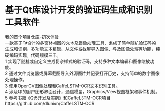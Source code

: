 # 基于Qt库设计开发的验证码生成和识别工具软件
我的首个项目仓库-初次体验<br>
一款基于Qt设计的多窗体视图的文本及图像处理工具，集成了简单随机验证码的生成和识别、多功能文本编辑、从文件或截屏导入图像、与及图像处理等功能，纯硬编码实现，代码规模三千。<br>
1 实现了随机或自定义生成复杂样式的验证码，支持多种文本编辑和图像缩放功能。<br>
2	通过文件浏览器或屏幕截图导入外源图片并记录打开历史，支持简单的数字图像处理操作。<br>
3	使用OpenCV图像处理和CaffeLSTM-OCR文本识别工具。<br>
4	涉及Qt的用户图形界面设计，通信模型，Graphics/View视图框架和事件机制。<br>
5 参考书籍《Qt5开发及实例》和CaffeLSTM-OCR项目https://github.com/dlunion/CaffeLSTM-OCR<br>
